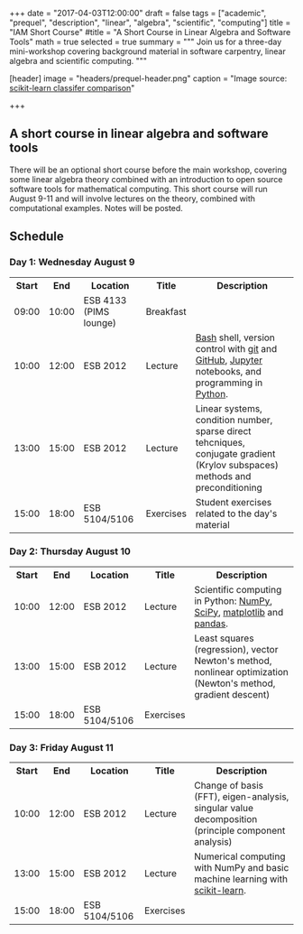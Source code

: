 +++
date = "2017-04-03T12:00:00"
draft = false
tags = ["academic", "prequel", "description", "linear", "algebra", "scientific", "computing"]
title = "IAM Short Course"
#title = "A Short Course in Linear Algebra and Software Tools"
math = true
selected = true
summary = """
Join us for a three-day mini-workshop covering background material in software carpentry, linear algebra and scientific computing.
"""

[header]
image = "headers/prequel-header.png"
caption = "Image source: [scikit-learn classifer comparison](http://scikit-learn.org/stable/auto_examples/classification/plot_classifier_comparison.html)"

+++


## A short course in linear algebra and software tools

There will be an optional short course before the main workshop, covering some
linear algebra theory combined with an introduction to open source software
tools for mathematical computing. This short course will run August 9-11 and
will involve lectures on the theory, combined with computational
examples. Notes will be posted.

## Schedule

### Day 1: Wednesday August 9

<table>
  <tr>
    <th> Start </th>
    <th> End </th>
    <th> Location </th>
    <th> Title </th>
    <th> Description </th>
  </tr>
  <tr>
    <td> 09:00 </td><td> 10:00 </td>
    <td> ESB 4133 (PIMS lounge) </td>
    <td> Breakfast </td>
    <td> </td>
  </tr>
  <tr>
    <td> 10:00 </td><td> 12:00 </td>
    <td> ESB 2012 </td>
    <td> Lecture </td>
    <td> <a href="https://www.gnu.org/software/bash/">Bash</a> shell, version
      control with <a href="https://git-scm.com/">git</a> and
      <a href="https://github.com">GitHub</a>,
      <a href="http://jupyter.org/">Jupyter</a> notebooks, and
      programming
      in <a href="https://www.python.org/">Python</a>.</td>
  </tr>
  <tr>
    <td> 13:00 </td><td> 15:00 </td>
    <td> ESB 2012 </td>
    <td> Lecture </td>
    <td> Linear systems, condition number, sparse direct tehcniques, conjugate gradient (Krylov subspaces) methods and preconditioning </td>
  </tr>
  <tr>
    <td> 15:00 </td><td> 18:00 </td>
    <td> ESB 5104/5106 </td>
    <td> Exercises </td>
    <td> Student exercises related to the day's material </td>
  </tr>
</table>

### Day 2: Thursday August 10

<table>
  <tr>
    <th> Start </th>
    <th> End </th>
    <th> Location </th>
    <th> Title </th>
    <th> Description </th>
  </tr>
  <tr>
    <td>10:00 </td><td> 12:00</td>
    <td>ESB 2012</td>
    <td>Lecture</td>
    <td>Scientific computing in Python:
      <a href="http://www.numpy.org/">NumPy</a>, <a href="https://www.scipy.org/">SciPy</a>, <a href="http://matplotlib.org/">matplotlib</a>
    and <a href="http://pandas.pydata.org/">pandas</a>.</td>
  </tr>
  <tr>
    <td>13:00 </td><td> 15:00</td>
    <td>ESB 2012</td>
    <td>Lecture</td>
    <td>Least squares (regression), vector Newton's method, nonlinear
      optimization (Newton's method, gradient descent)</td>
  </tr>
  <tr>
    <td>15:00 </td><td> 18:00</td>
    <td>ESB 5104/5106</td>
    <td>Exercises</td>
    <td></td>
  </tr>
</table>


### Day 3: Friday August 11

<table>
  <tr>
    <th> Start </th>
    <th> End </th>
    <th> Location </th>
    <th> Title </th>
    <th> Description </th>
  </tr>
  <tr>
    <td>10:00 </td><td> 12:00</td>
    <td>ESB 2012</td>
    <td>Lecture</td>
    <td>Change of basis (FFT), eigen-analysis, singular value decomposition (principle component analysis)</td>
  </tr>
  <tr>
    <td>13:00 </td><td> 15:00</td>
    <td>ESB 2012</td>
    <td>Lecture</td>
    <td> Numerical computing with NumPy and basic machine learning
      with <a href="http://scikit-learn.org/stable/">scikit-learn</a>. </td>
  </tr>
  <tr>
    <td>15:00 </td><td> 18:00</td>
    <td>ESB 5104/5106</td>
    <td>Exercises</td>
    <td></td>
  </tr>
</table>



